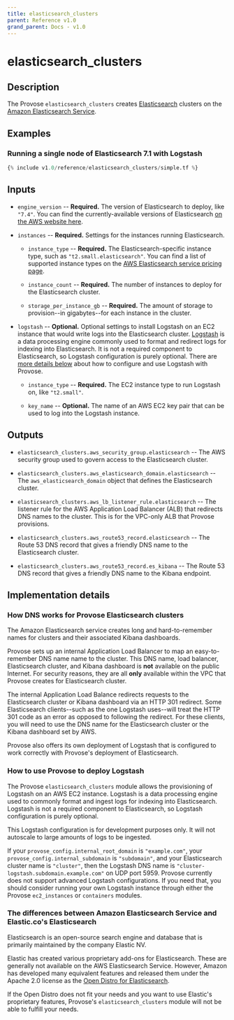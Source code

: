 ```yaml
---
title: elasticsearch_clusters
parent: Reference v1.0
grand_parent: Docs - v1.0
---
```


# elasticsearch_clusters

## Description

The Provose `elasticsearch_clusters` creates [Elasticsearch](https://www.elastic.co/) clusters on the [Amazon Elasticsearch Service](https://aws.amazon.com/elasticsearch-service/).

## Examples

### Running a single node of Elasticsearch 7.1 with Logstash

```terraform
{% include v1.0/reference/elasticsearch_clusters/simple.tf %}
```

## Inputs

- `engine_version` -- **Required.** The version of Elasticsearch to deploy, like `"7.4"`. You can find the currently-available versions of Elasticsearch [on the AWS website here](https://aws.amazon.com/elasticsearch-service/faqs/).

- `instances` -- **Required.** Settings for the instances running Elasticsearch.

  - `instance_type` -- **Required.** The Elasticsearch-specific instance type, such as `"t2.small.elasticsearch"`. You can find a list of supported instance types on the [AWS Elasticsearch service pricing page](https://aws.amazon.com/elasticsearch-service/pricing/).

  - `instance_count` -- **Required.** The number of instances to deploy for the Elasticsearch cluster.

  - `storage_per_instance_gb` -- **Required.** The amount of storage to provision--in gigabytes--for each instance in the cluster.

- `logstash` -- **Optional.** Optional settings to install Logstash on an EC2 instance that would write logs into the Elasticsearch cluster. [Logstash](https://www.elastic.co/logstash) is a data processing engine commonly used to format and redirect logs for indexing into Elasticsearch. It is not a required component to Elasticsearch, so Logstash configuration is purely optional. There are [more details below](#how-to-use-provose-to-deploy-logstash) about how to configure and use Logstash with Provose.

  - `instance_type` -- **Required.** The EC2 instance type to run Logstash on, like `"t2.small"`.

  - `key_name` -- **Optional.** The name of an AWS EC2 key pair that can be used to log into the Logstash instance.

## Outputs

- `elasticsearch_clusters.aws_security_group.elasticsearch` -- The AWS security group used to govern access to the Elasticsearch cluster.

- `elasticsearch_clusters.aws_elasticsearch_domain.elasticsearch` -- The `aws_elasticsearch_domain` object that defines the Elasticsearch cluster.

- `elasticsearch_clusters.aws_lb_listener_rule.elasticsearch` -- The listener rule for the AWS Application Load Balancer (ALB) that redirects DNS names to the cluster. This is for the VPC-only ALB that Provose provisions.

- `elasticsearch_clusters.aws_route53_record.elasticsearch` -- The Route 53 DNS record that gives a friendly DNS name to the Elasticsearch cluster.

- `elasticsearch_clusters.aws_route53_record.es_kibana` -- The Route 53 DNS record that gives a friendly DNS name to the Kibana endpoint.

## Implementation details

### How DNS works for Provose Elasticsearch clusters

The Amazon Elasticsearch service creates long and hard-to-remember names for clusters and their associated Kibana dashboards.

Provose sets up an internal Application Load Balancer to map an easy-to-remember DNS name name to the cluster. This DNS name, load balancer, Elasticsearch cluster, and Kibana dashboard is **not** available on the public Internet. For security reasons, they are all **only** available within the VPC that Provose creates for Elasticsearch cluster.

The internal Application Load Balance redirects requests to the Elasticsearch cluster or Kibana dashboard via an HTTP 301 redirect. Some Elasticsearch clients--such as the one Logstash uses--will treat the HTTP 301 code as an error as opposed to following the redirect. For these clients, you will need to use the DNS name for the Elasticsearch cluster or the Kibana dashboard set by AWS.

Provose also offers its own deployment of Logstash that is configured to work correctly with Provose's deployment of Elasticsearch.

### How to use Provose to deploy Logstash

The Provose `elasticsearch_clusters` module allows the provisioning of Logstash on an AWS EC2 instance. Logstash is a data processing engine used to commonly format and ingest logs for indexing into Elasticsearch. Logstash is not a required component to Elasticsearch, so Logstash configuration is purely optional.

This Logstash configuration is for development purposes only. It will not autoscale to large amounts of logs to be ingested.

If your `provose_config.internal_root_domain` is `"example.com"`, your `provose_config.internal_subdomain` is `"subdomain"`, and your Elasticsearch cluster name is `"cluster"`, then the Logstash DNS name is `"cluster-logstash.subdomain.example.com"` on UDP port 5959. Provose currently does not support advanced Logstash configurations. If you need that, you should consider running your own Logstash instance through either the Provose `ec2_instances` or `containers` modules.

### The differences between Amazon Elasticsearch Service and Elastic.co's Elasticsearch

Elasticsearch is an open-source search engine and database that is primarily maintained by the company Elastic NV.

Elastic has created various proprietary add-ons for Elasticsearch. These are generally not available on the AWS Elasticsearch Service. However, Amazon has developed many equivalent features and released them under the Apache 2.0 license as the [Open Distro for Elasticsearch](https://opendistro.github.io/for-elasticsearch/).

If the Open Distro does not fit your needs and you want to use Elastic's proprietary features, Provose's `elasticsearch_clusters` module will not be able to fulfill your needs.
